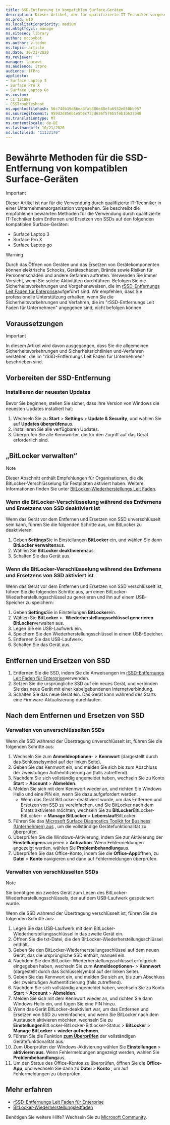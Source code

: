 ```yaml
---
title: SSD-Entfernung in kompatiblen Surface-Geräten
description: Dieser Artikel, der für qualifizierte IT-Techniker vorgesehen ist, beschreibt die empfohlenen bewährten Methoden für das Entfernen und Ersetzen von SSDs in Surface Laptop 3, Surface pro X und Surface Laptop go.
ms.prod: w10
ms.localizationpriority: medium
ms.mktglfcycl: manage
ms.sitesec: library
author: mccoybot
ms.author: v-todmc
ms.topic: article
ms.date: 10/21/2020
ms.reviewer: ''
manager: laurawi
ms.audience: itpro
audience: ITPro
appliesto:
- Surface Laptop 3
- Surface Pro X
- Surface Laptop Go
ms.custom:
- CI 121887
- CSSTroubleshoot
ms.openlocfilehash: 56c740b39d86ea3fab386e88efa6932e050bb957
ms.sourcegitcommit: 959d2d856b1e5b5c72cd636f576b5feb1b633048
ms.translationtype: MT
ms.contentlocale: de-DE
ms.lasthandoff: 10/21/2020
ms.locfileid: "11133170"
---
```

# Bewährte Methoden für die SSD-Entfernung von kompatiblen Surface-Geräten

> [!IMPORTANT]
> Dieser Artikel ist nur für die Verwendung durch qualifizierte IT-Techniker in einer Unternehmensorganisation vorgesehen. Sie beschreibt die empfohlenen bewährten Methoden für die Verwendung durch qualifizierte IT-Techniker beim Entfernen und Ersetzen von SSDs auf den folgenden kompatiblen Surface-Geräten: 

- Surface Laptop 3 
- Surface Pro X 
- Surface Laptop go

> [!WARNING]
> Durch das Öffnen von Geräten und das Ersetzen von Gerätekomponenten können elektrische Schocks, Geräteschäden, Brände sowie Risiken für Personenschäden und andere Gefahren auftreten.  Verwenden Sie immer Vorsicht, wenn Sie solche Aktivitäten durchführen. Befolgen Sie die Sicherheitsvorkehrungen und Vorgehensweisen, die im [rSSD-Entfernungs Leit Faden für Enterprise](https://www.microsoft.com/download/100440)aufgeführt sind. Wir empfehlen, dass Sie professionelle Unterstützung erhalten, wenn Sie die Sicherheitsvorkehrungen und Verfahren, die im "rSSD-Entfernungs Leit Faden für Unternehmen" angegeben sind, nicht befolgen können.

## Voraussetzungen

> [!IMPORTANT]
> In diesem Artikel wird davon ausgegangen, dass Sie die allgemeinen Sicherheitsvorkehrungen und Sicherheitsrichtlinien und-Verfahren verstehen, die im "rSSD-Entfernungs Leit Faden für Unternehmen" beschrieben sind.

## Vorbereiten der SSD-Entfernung 

### Installieren der neuesten Updates 

Bevor Sie beginnen, stellen Sie sicher, dass Ihre Version von Windows die neuesten Updates installiert hat:

1.  Wechseln Sie zu **Start**  >  **Settings**  >  **Update & Security**, und wählen Sie auf **Updates überprüfen**aus.
2. Installieren Sie alle verfügbaren Updates.
3. Überprüfen Sie alle Kennwörter, die für den Zugriff auf das Gerät erforderlich sind.  
 
## „BitLocker verwalten“ 

> [!NOTE]
> Dieser Abschnitt enthält Empfehlungen für Organisationen, die die BitLocker-Verschlüsselung für Festplatten aktiviert haben. Weitere Informationen finden Sie unter  [BitLocker-Wiederherstellungs Leit Faden](https://docs.microsoft.com/windows/security/information-protection/bitlocker/bitlocker-recovery-guide-plan). 

### Wenn die BitLocker-Verschlüsselung während des Entfernens und Ersetzens von SSD deaktiviert ist

Wenn das Gerät vor dem Entfernen und Ersetzen von SSD unverschlüsselt sein kann, führen Sie die folgenden Schritte aus, um BitLocker zu deaktivieren:

1.  Geben **Settings**Sie in Einstellungen **BitLocker** ein, und wählen Sie dann **BitLocker verwalten**aus. 
2.  Wählen Sie **BitLocker deaktivieren**aus. 
3.  Schalten Sie das Gerät aus. 

### Wenn die BitLocker-Verschlüsselung während des Entfernens und Ersetzens von SSD aktiviert ist

Wenn das Gerät vor dem Entfernen und Ersetzen von SSD verschlüsselt ist, führen Sie die folgenden Schritte aus, um einen BitLocker-Wiederherstellungsschlüssel zu generieren und ihn auf einem USB-Speicher zu speichern:

1.  Geben **Settings**Sie in Einstellungen **BitLocker**ein.
2. Wählen Sie **BitLocker**  > -**Wiederherstellungsschlüssel generieren BitLocker**verwalten aus.
2.  Legen Sie ein USB-Laufwerk ein. 
4.  Speichern Sie den Wiederherstellungsschlüssel in einem USB-Speicher.  
5.  Entfernen Sie das USB-Laufwerk.  
6.  Schalten Sie das Gerät aus. 

## Entfernen und Ersetzen von SSD 

1.  Entfernen Sie die SSD, indem Sie die Anweisungen im [rSSD-Entfernungs Leit Faden für Enterprise](https://www.microsoft.com/download/100440)verwenden. 
2.  Setzen Sie die ursprüngliche SSD auf ein neues Gerät, und verbinden Sie das neue Gerät mit einer kabelgebundenen Internetverbindung.
3.  Schalten Sie das neue Gerät ein. Das Gerät kann während des Starts eine Firmware-Aktualisierung durchlaufen.  
 
## Nach dem Entfernen und Ersetzen von SSD

### Verwalten von unverschlüsselten SSDs 

Wenn die SSD während der Übertragung unverschlüsselt ist, führen Sie die folgenden Schritte aus: 

1.  Wechseln Sie zum **Anmeldeoptionen-**  >  **Kennwort** (dargestellt durch das Schlüsselsymbol auf der linken Seite).  
2.  Geben Sie das Kennwort ein, und melden Sie sich bis zum Abschluss der zweistufigen Authentifizierung an (falls zutreffend).
3.  Nachdem Sie sich vollständig angemeldet haben, wechseln Sie zu Konto **Start**  >  **Account**  >  **Abmelden**.  
4.  Melden Sie sich mit dem Kennwort wieder an, und richten Sie Windows Hello und eine PIN ein, wenn Sie dazu aufgefordert werden. 
    - Wenn das Gerät BitLocker-deaktiviert wurde, um das Entfernen und Ersetzen von SSD zu vereinfachen, und Sie BitLocker nach dem Ersatz aktivieren möchten, wechseln Sie zu **BitLocker**BitLocker-BitLocker-  >  **Manage BitLocker**  >  **Lebenslauf**BitLocker.  
6.  Führen Sie das [Microsoft Surface Diagnostics Toolkit for Business (Unternehmen) aus](surface-diagnostic-toolkit-for-business-intro.md) , um die vollständige Gerätefunktionalität zu überprüfen.  
7.  Überprüfen Sie die Windows-Aktivierung, indem Sie zur Aktivierung der **Einstellungen**navigieren  >  **Activation**.  Wenn Fehlermeldungen angezeigt werden, wählen Sie **Problembehandlung**aus. 
8.  Überprüfen Sie das Office-Konto, indem Sie die **Office-App**öffnen, zu **Datei**  >  **Konto** navigieren und dann auf Fehlermeldungen überprüfen.  

### Verwalten von verschlüsselten SSDs 

> [!NOTE]
> Sie benötigen ein zweites Gerät zum Lesen des BitLocker-Wiederherstellungsschlüssels, der auf dem USB-Laufwerk gespeichert wurde. 

Wenn die SSD während der Übertragung verschlüsselt ist, führen Sie die folgenden Schritte aus:

1.  Legen Sie das USB-Laufwerk mit dem BitLocker-Wiederherstellungsschlüssel in das zweite Gerät ein. 
2.  Öffnen Sie die txt-Datei, die den BitLocker-Wiederherstellungsschlüssel enthält. 
3.  Geben Sie den BitLocker-Wiederherstellungsschlüssel auf dem neuen Gerät, das die ursprüngliche SSD enthält, manuell ein.  
4.  Nachdem Sie den BitLocker-Wiederherstellungsschlüssel erfolgreich eingegeben haben, wechseln Sie zum **Anmeldeoptionen-**  >  **Kennwort** (dargestellt durch das Schlüsselsymbol auf der linken Seite).  
5.  Geben Sie das Kennwort ein, und melden Sie sich an, bis zum Abschluss der zweistufigen Authentifizierung (falls zutreffend).
6.  Nachdem Sie sich vollständig angemeldet haben, wechseln Sie zu Konto **Start**  >  **Account**  >  **Abmelden**.  
7.  Melden Sie sich mit dem Kennwort wieder an, und richten Sie dann Windows Hello ein, und fügen Sie eine PIN hinzu. 
8.  Wenn das Gerät BitLocker-deaktiviert war, um das Entfernen und Ersetzen von SSD zu vereinfachen, und wenn Sie BitLocker nach dem Austausch aktivieren möchten, wechseln Sie zu **Einstellungen**BitLocker-BitLocker-BitLocker-Status  >  **BitLocker**  >  **Manage BitLocker**  >  **wieder aufnehmen**.  
9.  Führen Sie die Funktion **[zum Überprüfen](surface-diagnostic-toolkit-for-business-intro.md)** der vollständigen Gerätefunktionalität aus.  
10. Zum Überprüfen der Windows-Aktivierung wählen Sie **Einstellungen**  >  **aktivieren aus**.  Wenn Fehlermeldungen angezeigt werden, wählen Sie **Problembehandlung**aus.
11. Um den Status des Office-Kontos zu überprüfen, öffnen Sie die **Office-App**, und wechseln Sie dann zu **Datei**  >  **Konto** , um auf Fehlermeldungen zu überprüfen.

## Mehr erfahren

- [rSSD-Entfernungs Leit Faden für Enterprise](https://www.microsoft.com/download/100440)
- [BitLocker-Wiederherstellungsleitfaden](https://docs.microsoft.com/windows/security/information-protection/bitlocker/bitlocker-recovery-guide-plan)

Benötigen Sie weitere Hilfe? Wechseln Sie zu [Microsoft Community](https://answers.microsoft.com/).